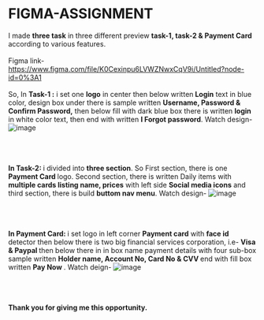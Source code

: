 # FIGMA-ASSIGNMENT
I made <b>three task</b> in three different preview <b>task-1, task-2 & Payment Card </b> according to various features.<br></br>Figma link-https://www.figma.com/file/K0Cexinpu6LVWZNwxCqV9i/Untitled?node-id=0%3A1<br></br> So, In <b>Task-1 :</b> i set one <b>logo</b> in center then below written<b> Login</b> text in blue color, design box under there is sample written <b> Username, Password & Confirm Password,</b> then below fill with dark blue box there is written <b>login</b> in white color text, then end with written <b>I Forgot password</b>. Watch design- ![image](https://user-images.githubusercontent.com/91480902/158612914-9a475a1d-1f47-44a4-998c-7ace18ebda58.png)

<br></br><b><br>In Task-2: </b> i divided into <b>three section</b>. So First section, there is one <b> Payment Card </b> logo. Second section, there is written Daily items with <b>multiple cards listing name, prices</b> with left side <b>Social media icons</b> and third section, there is build <b>buttom nav menu</b>. Watch design- ![image](https://user-images.githubusercontent.com/91480902/158615857-bbc7e3bd-b376-4b55-a44e-9a778157b356.png) 
 
<br></br><b><br>In Payment Card: </b> i set logo in left corner <b>Payment card</b> with <b>face id</b> detector then below there is two big financial services corporation, i.e- <b> Visa & Paypal </b> then below there in in box name payment details with four sub-box sample written <b>Holder name, Account No, Card No & CVV </b> end with fill box written <b> Pay Now </b>. Watch deign- ![image](https://user-images.githubusercontent.com/91480902/158618290-5ee95e27-3a7a-4cd4-865c-0c9511299012.png)

<br></br><b><br>Thank you for giving me this opportunity. </b>

